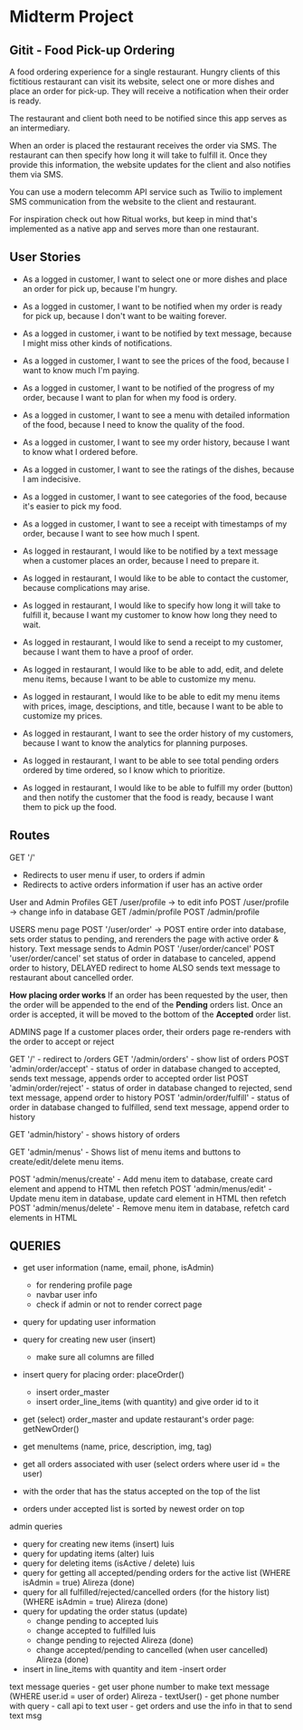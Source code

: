 # Midterm Project

## Gitit - Food Pick-up Ordering

A food ordering experience for a single restaurant. Hungry clients of this fictitious restaurant can visit its website, select one or more dishes and place an order for pick-up. They will receive a notification when their order is ready.

The restaurant and client both need to be notified since this app serves as an intermediary.

When an order is placed the restaurant receives the order via SMS. The restaurant can then specify how long it will take to fulfill it. Once they provide this information, the website updates for the client and also notifies them via SMS.

You can use a modern telecomm API service such as Twilio to implement SMS communication from the website to the client and restaurant.

For inspiration check out how Ritual works, but keep in mind that's implemented as a native app and serves more than one restaurant.

## User Stories

- As a logged in customer, I want to select one or more dishes and place an order for pick up, because I'm hungry.
- As a logged in customer, I want to be notified when my order is ready for pick up, because I don't want to be waiting forever.
- As a logged in customer, i want to be notified by text message, because I might miss other kinds of notifications.
- As a logged in customer, I want to see the prices of the food, because I want to know much I'm paying.
- As a logged in customer, I want to be notified of the progress of my order, because I want to plan for when my food is ordery.
- As a logged in customer, I want to see a menu with detailed information of the food, because I need to know the quality of the food.
- As a logged in customer, I want to see my order history, because I want to know what I ordered before.
- As a logged in customer, I want to see the ratings of the dishes, because I am indecisive.
- As a logged in customer, I want to see categories of the food, because it's easier to pick my food.
- As a logged in customer, I want to see a receipt with timestamps of my order, because I want to see how much I spent.

- As logged in restaurant, I would like to be notified by a text message when a customer places an order, because I need to prepare it.
- As logged in restaurant, I would like to be able to contact the customer, because complications may arise.
- As logged in restaurant, I would like to specify how long it will take to fulfill it, because I want my customer to know how long they need to wait.
- As logged in restaurant, I would like to send a receipt to my customer, because I want them to have a proof of order.
- As logged in restaurant, I would like to be able to add, edit, and delete menu items, because I want to be able to customize my menu.
- As logged in restaurant, I would like to be able to edit my menu items with prices, image, desciptions, and title, because I want to be able to customize my prices.
- As logged in restaurant, I want to see the order history of my customers, because I want to know the analytics for planning purposes.
- As logged in restaurant, I want to be able to see total pending orders ordered by time ordered, so I know which to prioritize.
- As logged in restaurant, I would like to be able to fulfill my order (button) and then notify the customer that the food is ready, because I want them to pick up the food.

## Routes

GET '/'

- Redirects to user menu if user, to orders if admin
- Redirects to active orders information if user has an active order

User and Admin Profiles
GET /user/profile -> to edit info
POST /user/profile -> change info in database
GET /admin/profile
POST /admin/profile

USERS menu page
POST '/user/order' -> POST entire order into database, sets order status to pending, and rerenders the page with active order & history. Text message sends to Admin
POST '/user/order/cancel'
POST 'user/order/cancel' set status of order in database to canceled, append order to history, DELAYED redirect to home
ALSO sends text message to restaurant about cancelled order.

<!-- IF user goes to home and adds a new menu item while there is still an active order then goes to order page
  => New order form (Add another order? <--text>) above active order & history -->

**How placing order works**
If an order has been requested by the user, then the order will be appended to the end of the **Pending** orders list.
Once an order is accepted, it will be moved to the bottom of the **Accepted** order list.

ADMINS page
If a customer places order, their orders page re-renders with the order to accept or reject

GET '/' - redirect to /orders
GET '/admin/orders' - show list of orders
POST 'admin/order/accept' - status of order in database changed to accepted, sends text message, appends order to accepted order list
POST 'admin/order/reject' - status of order in database changed to rejected, send text message, append order to history
POST 'admin/order/fulfill' - status of order in database changed to fulfilled, send text message, append order to history

GET 'admin/history' - shows history of orders

GET 'admin/menus' - Shows list of menu items and buttons to create/edit/delete menu items.

POST 'admin/menus/create' - Add menu item to database, create card element and append to HTML then refetch
POST 'admin/menus/edit' - Update menu item in database, update card element in HTML then refetch
POST 'admin/menus/delete' - Remove menu item in database, refetch card elements in HTML

## QUERIES

- get user information (name, email, phone, isAdmin)

  - for rendering profile page
  - navbar user info
  - check if admin or not to render correct page

- query for updating user information

- query for creating new user (insert)

  - make sure all columns are filled

- insert query for placing order: placeOrder()

  - insert order_master
  - insert order_line_items (with quantity) and give order id to it

- get (select) order_master and update restaurant's order page: getNewOrder()

- get menuItems (name, price, description, img, tag)

- get all orders associated with user (select orders where user id = the user)
- with the order that has the status accepted on the top of the list
- orders under accepted list is sorted by newest order on top

admin queries

- query for creating new items (insert) luis
- query for updating items (alter) luis
- query for deleting items (isActive / delete) luis
- query for getting all accepted/pending orders for the active list (WHERE isAdmin = true) Alireza (done)
- query for all fulfilled/rejected/cancelled orders (for the history list) (WHERE isAdmin = true) Alireza (done)
- query for updating the order status (update)
  - change pending to accepted luis
  - change accepted to fulfilled luis
  - change pending to rejected Alireza (done)
  - change accepted/pending to cancelled (when user cancelled) Alireza (done)
- insert in line_items with quantity and item
  -insert order

text message queries - get user phone number to make text message (WHERE user.id = user of order) Alireza - textUser() - get phone number with query - call api to text user - get orders and use the info in that to send text msg
